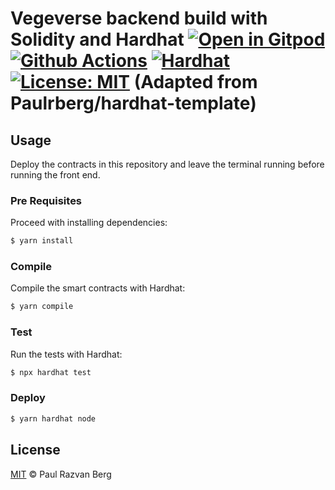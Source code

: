 # Vegeverse backend build with Solidity and Hardhat [![Open in Gitpod][gitpod-badge]][gitpod] [![Github Actions][gha-badge]][gha] [![Hardhat][hardhat-badge]][hardhat] [![License: MIT][license-badge]][license] (Adapted from Paulrberg/hardhat-template) 

[gitpod]: https://gitpod.io/#https://github.com/soloplxya/vegeverse-solidity-template
[gitpod-badge]: https://img.shields.io/badge/Gitpod-Open%20in%20Gitpod-FFB45B?logo=gitpod
[gha]: https://github.com/soloplxya/vegeverse-solidity-template/actions
[gha-badge]: https://github.com/soloplxya/vegeverse-solidity-template/actions/workflows/ci.yml/badge.svg
[hardhat]: https://hardhat.org/
[hardhat-badge]: https://img.shields.io/badge/Built%20with-Hardhat-FFDB1C.svg
[license]: https://opensource.org/licenses/MIT
[license-badge]: https://img.shields.io/badge/License-MIT-blue.svg

## Usage

Deploy the contracts in this repository and leave the terminal running before running the front end.

### Pre Requisites

Proceed with installing dependencies:

```sh
$ yarn install
```

### Compile

Compile the smart contracts with Hardhat:

```sh
$ yarn compile
```

### Test

Run the tests with Hardhat:

```sh
$ npx hardhat test
```

### Deploy
```sh
$ yarn hardhat node
```

## License

[MIT](./LICENSE.md) © Paul Razvan Berg
